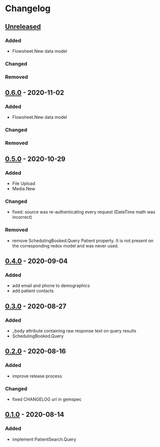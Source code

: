 # Changelog

## [Unreleased]
### Added
- Flowsheet.New data model

### Changed

### Removed

## [0.6.0] - 2020-11-02
### Added
- Flowsheet.New data model

### Changed

### Removed

## [0.5.0] - 2020-10-29
### Added
- File Upload
- Media.New

### Changed
- fixed: source was re-authenticating every request (DateTime math was incorrect)

### Removed
- remove SchedulingBooked.Query Patient property. It is not present on the corresponding redox model and was never used.

## [0.4.0] - 2020-09-04
### Added
- add email and phone to demographics
- add patient contacts

## [0.3.0] - 2020-08-27
### Added
- _body attribute containing raw response text on query results
- SchedulingBooked.Query

## [0.2.0] - 2020-08-16
### Added
- improve release process

### Changed
- fixed CHANGELOG url in gemspec

## [0.1.0] - 2020-08-14
### Added
- implement PatientSearch.Query

[0.1.0]: https://github.com/patient-discovery/redox-client/releases/tag/v0.1.0
[0.2.0]: https://github.com/patient-discovery/redox-client/releases/tag/v0.2.0
[0.3.0]: https://github.com/patient-discovery/redox-client/releases/tag/v0.3.0
[0.4.0]: https://github.com/patient-discovery/redox-client/releases/tag/v0.4.0
[0.5.0]: https://github.com/patient-discovery/redox-client/releases/tag/v0.5.0
[0.6.0]: https://github.com/patient-discovery/redox-client/releases/tag/v0.6.0
[Unreleased]: https://github.com/patient-discovery/redox-client/compare/v0.6.0...HEAD
